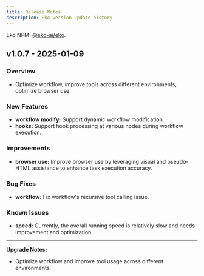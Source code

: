 ```yaml
---
title: Release Notes
description: Eko version update history
---
```


Eko NPM: [@eko-ai/eko](https://www.npmjs.com/package/@eko-ai/eko).

## v1.0.7 - 2025-01-09

### Overview
- Optimize workflow, improve tools across different environments, optimize browser use.

### New Features
- **workflow modify:** Support dynamic workflow modification.
- **hooks:** Support hook processing at various nodes during workflow execution.

### Improvements
- **browser use:** Improve browser use by leveraging visual and pseudo-HTML assistance to enhance task execution accuracy.

### Bug Fixes
- **workflow:** Fix workflow's recursive tool calling issue.

### Known Issues
- **speed:** Currently, the overall running speed is relatively slow and needs improvement and optimization.

---

**Upgrade Notes:**
- Optimize workflow and improve tool usage across different environments.